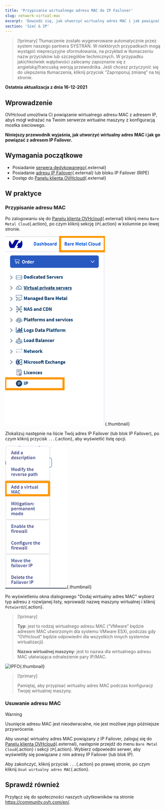 ```yaml
---
title: 'Przypisanie wirtualnego adresu MAC do IP Failover'
slug: network-virtual-mac
excerpt: 'Dowiedz się, jak utworzyć wirtualny adres MAC i jak powiązać go z IP Failover'
section: 'Sieć & IP'
---
```


> [!primary]
> Tłumaczenie zostało wygenerowane automatycznie przez system naszego partnera SYSTRAN. W niektórych przypadkach mogą wystąpić nieprecyzyjne sformułowania, na przykład w tłumaczeniu nazw przycisków lub szczegółów technicznych. W przypadku jakichkolwiek wątpliwości zalecamy zapoznanie się z angielską/francuską wersją przewodnika. Jeśli chcesz przyczynić się do ulepszenia tłumaczenia, kliknij przycisk  “Zaproponuj zmianę” na tej stronie.
>

**Ostatnia aktualizacja z dnia 16-12-2021**

## Wprowadzenie

OVHcloud umożliwia Ci powiązanie wirtualnego adresu MAC z adresem IP, abyś mógł wdrażać na Twoim serwerze wirtualne maszyny z konfiguracją mostka sieciowego.

**Niniejszy przewodnik wyjaśnia, jak utworzyć wirtualny adres MAC i jak go powiązać z adresem IP Failover.**


## Wymagania początkowe

* Posiadanie [serwera dedykowanego](https://www.ovh.pl/serwery_dedykowane/){.external}
* Posiadanie [adresu IP Failover](https://www.ovh.pl/serwery_dedykowane/ip_failover.xml){.external} lub bloku IP Failover (RIPE)
* Dostęp do [Panelu klienta OVHcloud](https://www.ovh.com/auth/?action=gotomanager&from=https://www.ovh.pl/&ovhSubsidiary=pl){.external}


## W praktyce

### Przypisanie adresu MAC

Po zalogowaniu się do [Panelu klienta OVHcloud](https://www.ovh.com/auth/?action=gotomanager&from=https://www.ovh.pl/&ovhSubsidiary=pl){.external} kliknij menu `Bare Metal Cloud`{.action}, po czym kliknij sekcję `IP`{.action} w kolumnie po lewej stronie.

![IPFO](images/ipsection.png){.thumbnail}

Zlokalizuj następnie na liście Twój adres IP Failover (lub blok IP Failover), po czym kliknij przycisk `...`{.action}, aby wyświetlić listę opcji.


![IPFO](images/addvmac.png){.thumbnail}

Po wyświetleniu okna dialogowego "Dodaj wirtualny adres MAC" wybierz typ adresu z rozwijanej listy, wprowadź nazwę maszyny wirtualnej i kliknij `Potwierdź`{.action}.

> [!primary]
>
> **Typ**: jest to rodzaj wirtualnego adresu MAC (“VMware” będzie adresem MAC utworzonym dla systemu VMware ESXi, podczas gdy “OVHcloud” będzie odpowiedni dla wszystkich innych systemów wirtualizacji).
>
> **Nazwa wirtualnej maszyny**: jest to nazwa dla wirtualnego adresu MAC ułatwiająca odnalezienie pary IP/MAC.
>

![IPFO](images/virtual_mac_03.png){.thumbnail}


> [!primary]
>
> Pamiętaj, aby przypisać wirtualny adres MAC podczas konfiguracji Twojej wirtualnej maszyny.
> 

### Usuwanie adresu MAC

> [!warning]
>
> Usunięcie adresu MAC jest nieodwracalne, nie jest możliwe jego późniejsze przywrócenie.
> 

Aby usunąć wirtualny adres MAC powiązany z IP Failover, zaloguj się do [Panelu klienta OVHcloud](https://www.ovh.com/auth/?action=gotomanager&from=https://www.ovh.pl/&ovhSubsidiary=pl){.external}, następnie przejdź do menu `Bare Metal Cloud`{.action} i sekcji `IP`{.action}. Wybierz odpowiedni serwer, aby wyświetliły się powiązane z nim adresy IP Failover (lub blok IP).

Aby zakończyć, kliknij przycisk `...`{.action} po prawej stronie, po czym kliknij `Usuń wirtualny adres MAC`{.action}.

## Sprawdź również

Przyłącz się do społeczności naszych użytkowników na stronie <https://community.ovh.com/en/>.